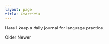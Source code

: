 ```yaml
---
layout: page
title: Exercitia
---
```


Here I keep a daily journal for language practice.

<div class="pagination">
    <span class="pagination-item older">Older</span>
    <span class="pagination-item newer">Newer</span>
</div>
